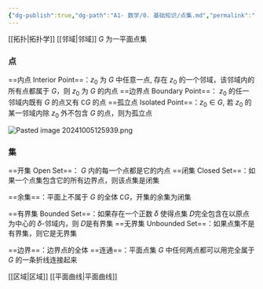 ```yaml
---
{"dg-publish":true,"dg-path":"A1- 数学/0. 基础知识/点集.md","permalink":"/A1- 数学/0. 基础知识/点集/","dgPassFrontmatter":true,"noteIcon":"","created":"2024-05-21T15:20:28.184+08:00","updated":"2025-06-19T18:53:14.991+08:00"}
---
```


[[拓扑\|拓扑学]]  [[邻域\|邻域]]
$G$ 为一平面点集

### 点
==内点 Interior Point==：$z_{0}$ 为 $G$ 中任意一点, 存在 $z_{0}$ 的一个邻域，该邻域内的所有点都属于 $G$，则 $z_{0}$ 为 $G$ 的内点
==边界点 Boundary Point==： $z_{0}$ 的任一邻域内既有 $G$ 的点又有 $\complement G$ 的点
==孤立点 Isolated Point==：$z_{0}\in G$, 若 $z_{0}$ 的某一邻域内除 $z_{0}$ 外不包含 $G$ 的点，则为孤立点

![Pasted image 20241005125939.png](/img/user/Functional%20files/Photo%20Resources/Pasted%20image%2020241005125939.png)


### 集
==开集 Open Set==： $G$ 内的每一个点都是它的内点
==闭集 Closed Set==：如果一个点集包含它的所有边界点，则该点集是闭集

==余集==：平面上不属于 $G$ 的全体 $\complement G$，开集的余集为闭集

==有界集 Bounded Set==：如果存在一个正数 𝛿 使得点集 𝐷完全包含在以原点为中心的 𝛿-邻域内，则 𝐷是有界集
==无界集 Unbounded Set==：如果点集不是有界集，则它是无界集

==边界==：边界点的全体
==连通==：平面点集 $G$ 中任何两点都可以用完全属于 $G$ 的一条折线连接起来

[[区域\|区域]]
[[平面曲线\|平面曲线]]


